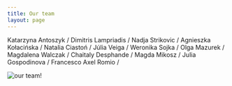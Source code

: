 ```yaml
---
title: Our team
layout: page
---
```


Katarzyna Antoszyk / Dimitris Lampriadis / Nadja Strikovic / Agnieszka Kołacińska / Natalia Ciastoń / 
Júlia Veiga / Weronika Sojka / Olga Mazurek / Magdalena Walczak / Chaitaly Desphande /  Magda Mikosz / 
Julia Gospodinova / Francesco Axel Romio /

![our team!](/faces_updated.jpg#center "Our team")

